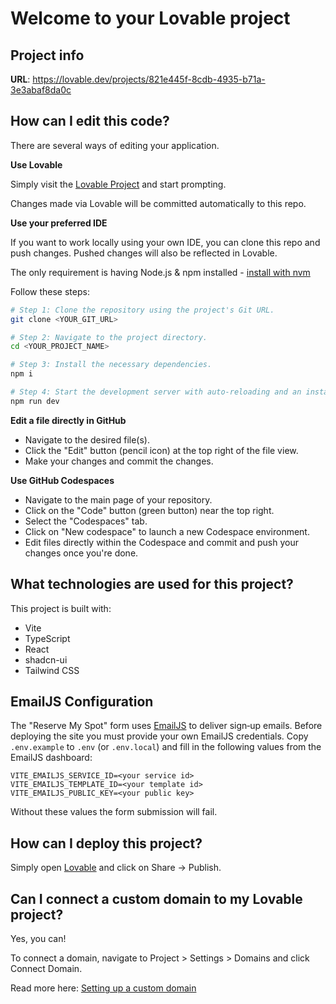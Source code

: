 # Welcome to your Lovable project

## Project info

**URL**: https://lovable.dev/projects/821e445f-8cdb-4935-b71a-3e3abaf8da0c

## How can I edit this code?

There are several ways of editing your application.

**Use Lovable**

Simply visit the [Lovable Project](https://lovable.dev/projects/821e445f-8cdb-4935-b71a-3e3abaf8da0c) and start prompting.

Changes made via Lovable will be committed automatically to this repo.

**Use your preferred IDE**

If you want to work locally using your own IDE, you can clone this repo and push changes. Pushed changes will also be reflected in Lovable.

The only requirement is having Node.js & npm installed - [install with nvm](https://github.com/nvm-sh/nvm#installing-and-updating)

Follow these steps:

```sh
# Step 1: Clone the repository using the project's Git URL.
git clone <YOUR_GIT_URL>

# Step 2: Navigate to the project directory.
cd <YOUR_PROJECT_NAME>

# Step 3: Install the necessary dependencies.
npm i

# Step 4: Start the development server with auto-reloading and an instant preview.
npm run dev
```

**Edit a file directly in GitHub**

- Navigate to the desired file(s).
- Click the "Edit" button (pencil icon) at the top right of the file view.
- Make your changes and commit the changes.

**Use GitHub Codespaces**

- Navigate to the main page of your repository.
- Click on the "Code" button (green button) near the top right.
- Select the "Codespaces" tab.
- Click on "New codespace" to launch a new Codespace environment.
- Edit files directly within the Codespace and commit and push your changes once you're done.

## What technologies are used for this project?

This project is built with:

- Vite
- TypeScript
- React
- shadcn-ui
- Tailwind CSS

## EmailJS Configuration

The "Reserve My Spot" form uses [EmailJS](https://www.emailjs.com/) to deliver
sign‑up emails. Before deploying the site you must provide your own EmailJS
credentials. Copy `.env.example` to `.env` (or `.env.local`) and fill in the
following values from the EmailJS dashboard:

```
VITE_EMAILJS_SERVICE_ID=<your service id>
VITE_EMAILJS_TEMPLATE_ID=<your template id>
VITE_EMAILJS_PUBLIC_KEY=<your public key>
```

Without these values the form submission will fail.

## How can I deploy this project?

Simply open [Lovable](https://lovable.dev/projects/821e445f-8cdb-4935-b71a-3e3abaf8da0c) and click on Share -> Publish.

## Can I connect a custom domain to my Lovable project?

Yes, you can!

To connect a domain, navigate to Project > Settings > Domains and click Connect Domain.

Read more here: [Setting up a custom domain](https://docs.lovable.dev/tips-tricks/custom-domain#step-by-step-guide)
